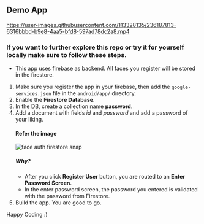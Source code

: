## Demo App

https://user-images.githubusercontent.com/113328135/236187813-6316bbbd-b9e8-4aa5-bfd8-597ad78dc2a8.mp4

### If you want to further explore this repo or try it for yourself locally make sure to follow these steps.

- This app uses firebase as backend. All faces you register will be stored in the firestore.

1. Make sure you register the app in your firebase, then add the `google-services.json` file in the `android/app/` directory.
2. Enable the **Firestore Database**.
3. In the DB, create a collection name **password**.
4. Add a document with fields *id* and *password* and add a password of your liking.
   #### Refer the image
   ![face auth firestore snap](https://github.com/AslamThachapalli/face-authentication-app/assets/113328135/ce85a675-6e9d-4e27-a1bb-01333347298b)
   ##### Why?
   - After you click **Register User** button, you are routed to an **Enter Password Screen**.
   - In the enter password screen, the password you entered is validated with the password from Firestore.
5. Build the app. You are good to go.

Happy Coding :)
